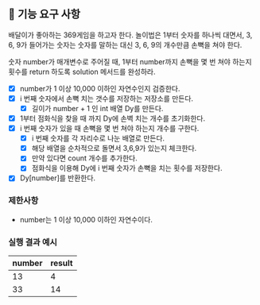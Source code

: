 ## 🚀 기능 요구 사항

배달이가 좋아하는 369게임을 하고자 한다. 놀이법은 1부터 숫자를 하나씩 대면서, 3, 6, 9가 들어가는 숫자는 숫자를 말하는 대신 3, 6, 9의 개수만큼 손뼉을 쳐야 한다.

숫자 number가 매개변수로 주어질 때, 1부터 number까지 손뼉을 몇 번 쳐야 하는지 횟수를 return 하도록 solution 메서드를 완성하라.

- [x] number가 1 이상 10,000 이하인 자연수인지 검증한다.
- [x] i 번째 숫자에서 손뼉 치는 갯수를 저장하는 저장소를 만든다.
  - [x] 길이가 number + 1 인 int 배열 Dy를 만든다.
- [x] 1부터 점화식을 찾을 때 까지 Dy에 손벽 치는 개수를 초기화한다.
- [x] i 번째 숫자가 있을 때 손뼉을 몇 번 쳐야 하는지 개수를 구한다.
  - [x] i 번째 숫자를 각 자리수로 나눈 배열로 만든다. 
  - [x] 해당 배열을 순차적으로 돌면서 3,6,9가 있는지 체크한다.
  - [x] 만약 있다면 count 개수를 추가한다. 
  - [x] 점화식을 이용해 Dy에 i 번째 숫자가 손뼉을 치는 횟수를 저장한다.
- [x] Dy[number]를 반환한다.  

### 제한사항

- number는 1 이상 10,000 이하인 자연수이다.

### 실행 결과 예시

| number | result |
| --- | --- |
| 13 | 4 |
| 33 | 14 |
